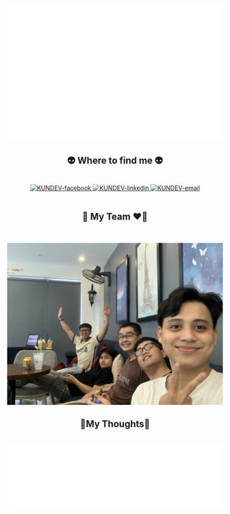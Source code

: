 
<a href="#" target="_blank">
  <img src="svg/kundev.svg" width="1200" alt="Kundev" />
</a>

<br>
<h2 align="center">👽 Where to find me 👽</h2>
<br>

<div align="center">
  <a href="https://www.facebook.com/TranCuong510" target="blank">
    <img src="https://img.icons8.com/bubbles/100/000000/facebook-new.png" alt="KUNDEV-facebook" />
  </a>
  <a href="https://www.tiktok.com/@cuong.cuong1?_t=8Vn0ZPGZPjl&_r=1" target="blank">
    
  <a href="https://www.linkedin.com/in/c%C6%B0%E1%BB%9Dng-tr%E1%BA%A7n-086785220/" target="blank">
    <img src="https://img.icons8.com/bubbles/100/000000/linkedin.png" alt="KUNDEV-linkedin" />
  </a>

  <a href="mailto:" target="top">
    <img src="https://img.icons8.com/bubbles/100/000000/apple-mail.png" alt="KUNDEV-email" />
  </a>
</div>

<br>

<h2 align="center">📖 My Team ❤📖</h2>
<br>

<p>
  
</p>
<a href="#" target="_blank">
  <img src="images/z3732341193387_8b3cad49731f489741a2184a94ed42df.jpg" width="1200" alt="KunDEV" />

</a>

<br>
<h2 align="center">📑My Thoughts📑</h2>
<br>
<a href="#" target="_blank">
  <img src="svg/MyThoughts.svg" width="846" height="150" alt="KunDEV" />
</a>

